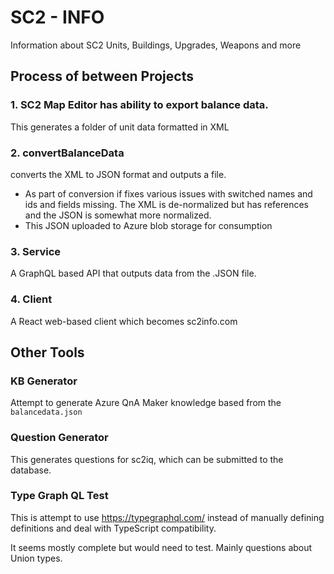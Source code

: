 # SC2 - INFO

Information about SC2 Units, Buildings, Upgrades,  Weapons and more

## Process of between Projects 

### 1. SC2 Map Editor has ability to export balance data.

This generates a folder of unit data formatted in XML

### 2. convertBalanceData

converts the XML to JSON format and outputs a file.

- As part of conversion if fixes various issues with switched names and ids and fields missing. The XML is de-normalized but has references and the JSON is somewhat more normalized.
- This JSON uploaded to Azure blob storage for consumption

### 3. Service

A GraphQL based API that outputs data from the .JSON file.

### 4. Client

A React web-based client which becomes sc2info.com

## Other Tools

### KB Generator

Attempt to generate Azure QnA Maker knowledge based from the `balancedata.json`

### Question Generator

This generates questions for sc2iq, which can be submitted to the database.

### Type Graph QL Test

This is attempt to use https://typegraphql.com/ instead of manually defining definitions and deal with TypeScript compatibility.

It seems mostly complete but would need to test. Mainly questions about Union types.